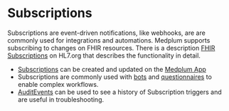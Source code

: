# Subscriptions

Subscriptions are event-driven notifications, like webhooks, are are commonly used for integrations and automations. Medplum supports subscribing to changes on FHIR resources. There is a description [FHIR Subscriptions](https://www.hl7.org/fhir/subscription.html) on HL7.org that describes the functionality in detail.

- [Subscriptions](https://app.medplum.com/Subscription) can be created and updated on the [Medplum App](../app/index.md)
- Subscriptions are commonly used with [bots](../bots/bot-for-questionnaire-response/bot-for-questionnaire-response.md) and [questionnaires](../questionnaires/index.md) to enable complex workflows.
- [AuditEvents](https://app.medplum.com/AuditEvent) can be used to see a history of Subscription triggers and are useful in troubleshooting.
